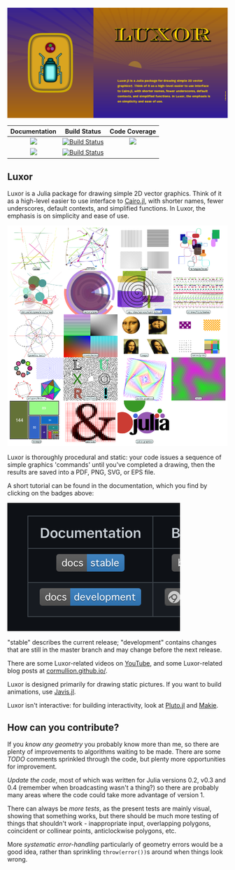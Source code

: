 ![luxor splash image](docs/src/assets/figures/luxor-social-media-preview.png)

| **Documentation**                       | **Build Status**                          | **Code Coverage**               |
|:---------------------------------------:|:-----------------------------------------:|:-------------------------------:|
| [![][docs-stable-img]][docs-stable-url] | [![Build Status][ci-img]][ci-url]         | [![][codecov-img]][codecov-url] |
| [![][docs-development-img]][docs-development-url] | [![Build Status][appvey-img]][appvey-url] |                                 |

## Luxor

Luxor is a Julia package for drawing simple 2D vector graphics. Think of it as a high-level easier to use interface to [Cairo.jl](https://github.com/JuliaLang/Cairo.jl), with shorter names, fewer underscores, default contexts, and simplified functions. In Luxor, the emphasis is on simplicity and ease of use.

!["luxor gallery"](docs/src/assets/figures/luxorgallery.png)

Luxor is thoroughly procedural and static: your code issues a sequence of simple graphics 'commands' until you've completed a drawing, then the results are saved into a PDF, PNG, SVG, or EPS file.

A short tutorial can be found in the documentation, which you find by clicking on the badges above:

![where is the documentation?](docs/src/assets/figures/where-is-the-documentation.png)

"stable" describes the current release; "development" contains changes that are still in the master branch and may change before the next release.

There are some Luxor-related videos on [YouTube](https://www.youtube.com/channel/UCfd52kTA5JpzOEItSqXLQxg), and some Luxor-related blog posts at [cormullion.github.io/](https://cormullion.github.io/).

Luxor is designed primarily for drawing static pictures. If you want to build animations, use [Javis.jl](https://github.com/Wikunia/Javis.jl/issues).

Luxor isn't interactive: for building interactivity, look at [Pluto.jl](https://github.com/fonsp/Pluto.jl) and [Makie](https://github.com/JuliaPlots/Makie.jl).

## How can you contribute?

If you _know any geometry_ you probably know more than me, so there are plenty of improvements to algorithms waiting to be made. There are some _TODO_ comments sprinkled through the code, but plenty more opportunities for improvement.

_Update the code_, most of which was written for Julia versions 0.2, v0.3 and 0.4 (remember when broadcasting wasn't a thing?) so there are probably many areas where the code could take more advantage of version 1.

There can always be _more tests_, as the present tests are mainly visual, showing that something works, but there should be much more testing of things that shouldn't work - inappropriate input, overlapping polygons, coincident or collinear points, anticlockwise polygons, etc.

More _systematic error-handling_ particularly of geometry errors would be a good idea, rather than sprinkling `throw(error())`s around when things look wrong.

[docs-development-img]: https://img.shields.io/badge/docs-development-blue
[docs-development-url]: http://juliagraphics.github.io/Luxor.jl/dev/

[docs-stable-img]: https://img.shields.io/badge/docs-stable-blue.svg
[docs-stable-url]: http://juliagraphics.github.io/Luxor.jl/stable/

[travis-img]: https://travis-ci.org/JuliaGraphics/Luxor.jl.svg?branch=master
[travis-url]: https://travis-ci.org/JuliaGraphics/Luxor.jl

[appvey-img]: https://ci.appveyor.com/api/projects/status/6pq9v30famcoe3dd?svg=true
[appvey-url]: https://ci.appveyor.com/project/cormullion/luxor-jl/branch/master

[codecov-img]: https://codecov.io/gh/JuliaGraphics/Luxor.jl/branch/master/graph/badge.svg
[codecov-url]: https://codecov.io/gh/JuliaGraphics/Luxor.jl

[ci-img]: https://github.com/cormullion/Luxor.jl/workflows/CI/badge.svg
[ci-url]: https://github.com/cormullion/Luxor.jl/actions?query=workflow%3ACI
